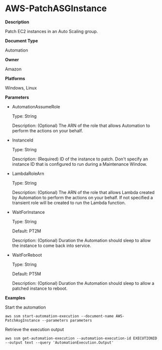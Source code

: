 # AWS\-PatchASGInstance<a name="automation-aws-patchasginstance"></a>

**Description**

Patch EC2 instances in an Auto Scaling group\.

**Document Type**

Automation

**Owner**

Amazon

**Platforms**

Windows, Linux

**Parameters**
+ AutomationAssumeRole

  Type: String

  Description: \(Optional\) The ARN of the role that allows Automation to perform the actions on your behalf\.
+ InstanceId

  Type: String

  Description: \(Required\) ID of the instance to patch\. Don't specify an instance ID that is configured to run during a Maintenance Window\.
+ LambdaRoleArn

  Type: String

  Description: \(Optional\) The ARN of the role that allows Lambda created by Automation to perform the actions on your behalf\. If not specified a transient role will be created to run the Lambda function\.
+ WaitForInstance

  Type: String

  Default: PT2M

  Description: \(Optional\) Duration the Automation should sleep to allow the instance to come back into service\.
+ WaitForReboot

  Type: String

  Default: PT5M

  Description: \(Optional\) Duration the Automation should sleep to allow a patched instance to reboot\.

**Examples**

Start the automation

```
aws ssm start-automation-execution --document-name AWS-PatchAsgInstance --parameters parameters
```

Retrieve the execution output

```
aws ssm get-automation-execution --automation-execution-id EXECUTIONID --output text --query 'AutomationExecution.Output'
```